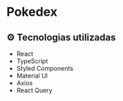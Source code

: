 # Pokedex

## ⚙️ Tecnologias utilizadas
- React
- TypeScript
- Styled Components
- Material UI
- Axios
- React Query